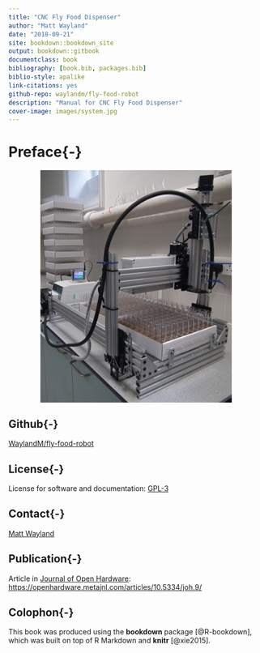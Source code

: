 ```yaml
--- 
title: "CNC Fly Food Dispenser"
author: "Matt Wayland"
date: "2018-09-21"
site: bookdown::bookdown_site
output: bookdown::gitbook
documentclass: book
bibliography: [book.bib, packages.bib]
biblio-style: apalike
link-citations: yes
github-repo: waylandm/fly-food-robot
description: "Manual for CNC Fly Food Dispenser"
cover-image: images/system.jpg
---
```



# Preface{-}

<img src="images/system.jpg" width="75%" style="display: block; margin: auto;" />

<!---, fig.cap="Robot"--->


<!---Figure \@ref(fig:system)--->



## Github{-}
[WaylandM/fly-food-robot](https://github.com/WaylandM/fly-food-robot)

## License{-}
License for software and documentation:
[GPL-3](https://www.gnu.org/licenses/gpl-3.0.en.html)

## Contact{-}
<a href="mailto:mw283@cam.ac.uk">Matt Wayland</a>

## Publication{-}
Article in [Journal of Open Hardware](https://openhardware.metajnl.com/):
https://openhardware.metajnl.com/articles/10.5334/joh.9/

## Colophon{-}

This book was produced using the **bookdown** package [@R-bookdown], which was built on top of R Markdown and **knitr** [@xie2015].
